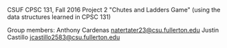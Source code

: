 CSUF CPSC 131, Fall 2016
Project 2
"Chutes and Ladders Game" (using the data structures learned in CPSC 131)

Group members: 
Anthony Cardenas natertater23@csu.fullerton.edu
Justin Castillo jcastillo2583@csu.fullerton.edu
